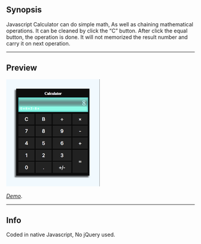 ## Synopsis

Javascript Calculator can do simple math, As well as chaining mathematical operations. It can be cleaned by click the “C” button. After click the equal button, the operation is done. It will not memorized the result number and carry it on next operation.


---
## Preview

![Project Preview](https://github.com/lizzyQ/Calculator/blob/master/preview.png?raw=true)

[*Demo*](http://codepen.io/lizzyQ/full/qRVXGb/). 


***
## Info

Coded in native Javascript, No jQuery used.
